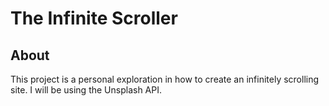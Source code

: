 # The Infinite Scroller

## About
This project is a personal exploration in how to create an infinitely scrolling site. I will be using the Unsplash API. 

